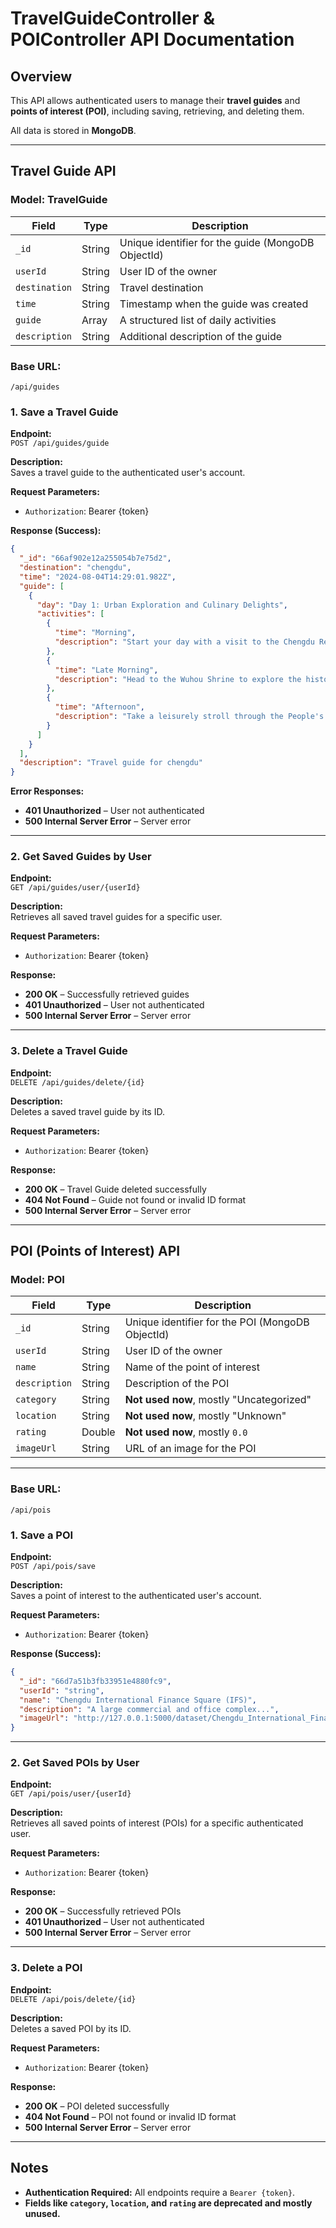 # **TravelGuideController & POIController API Documentation**

## **Overview**
This API allows authenticated users to manage their **travel guides** and **points of interest (POI)**, including saving, retrieving, and deleting them.

All data is stored in **MongoDB**.

---

## **Travel Guide API**

### **Model: TravelGuide**
| Field        | Type    | Description                                      |
|-------------|--------|--------------------------------------------------|
| `_id`       | String | Unique identifier for the guide (MongoDB ObjectId) |
| `userId`    | String | User ID of the owner                             |
| `destination` | String | Travel destination                              |
| `time`      | String | Timestamp when the guide was created             |
| `guide`     | Array  | A structured list of daily activities            |
| `description` | String | Additional description of the guide             |


### **Base URL:**
```
/api/guides
```

### **1. Save a Travel Guide**
**Endpoint:**  
`POST /api/guides/guide`

**Description:**  
Saves a travel guide to the authenticated user's account.

**Request Parameters:**
- `Authorization`: Bearer {token}

**Response (Success):**
```json
{
  "_id": "66af902e12a255054b7e75d2",
  "destination": "chengdu",
  "time": "2024-08-04T14:29:01.982Z",
  "guide": [
    {
      "day": "Day 1: Urban Exploration and Culinary Delights",
      "activities": [
        {
          "time": "Morning",
          "description": "Start your day with a visit to the Chengdu Research Base of Giant Panda Breeding to witness these adorable creatures in their natural habitat. (7:30 AM - 9:30 AM)"
        },
        {
          "time": "Late Morning",
          "description": "Head to the Wuhou Shrine to explore the history and culture of the Three Kingdoms period. (10:00 AM - 12:00 PM)"
        },
        {
          "time": "Afternoon",
          "description": "Take a leisurely stroll through the People's Park, a perfect place to experience local life and enjoy a traditional tea ceremony. (1:00 PM - 3:00 PM)"
        }
      ]
    }
  ],
  "description": "Travel guide for chengdu"
}
```

**Error Responses:**
- **401 Unauthorized** – User not authenticated
- **500 Internal Server Error** – Server error

---

### **2. Get Saved Guides by User**
**Endpoint:**  
`GET /api/guides/user/{userId}`

**Description:**  
Retrieves all saved travel guides for a specific user.

**Request Parameters:**
- `Authorization`: Bearer {token}

**Response:**
- **200 OK** – Successfully retrieved guides
- **401 Unauthorized** – User not authenticated
- **500 Internal Server Error** – Server error

---

### **3. Delete a Travel Guide**
**Endpoint:**  
`DELETE /api/guides/delete/{id}`

**Description:**  
Deletes a saved travel guide by its ID.

**Request Parameters:**
- `Authorization`: Bearer {token}

**Response:**
- **200 OK** – Travel Guide deleted successfully
- **404 Not Found** – Guide not found or invalid ID format
- **500 Internal Server Error** – Server error

---

## **POI (Points of Interest) API**

### **Model: POI**
| Field       | Type    | Description                                      |
|-------------|--------|--------------------------------------------------|
| `_id`       | String | Unique identifier for the POI (MongoDB ObjectId) |
| `userId`    | String | User ID of the owner                             |
| `name`      | String | Name of the point of interest                    |
| `description` | String | Description of the POI                           |
| `category`  | String | **Not used now**, mostly "Uncategorized"         |
| `location`  | String | **Not used now**, mostly "Unknown"               |
| `rating`    | Double | **Not used now**, mostly `0.0`                   |
| `imageUrl`  | String | URL of an image for the POI                      |

---

### **Base URL:**
```
/api/pois
```

### **1. Save a POI**
**Endpoint:**  
`POST /api/pois/save`

**Description:**  
Saves a point of interest to the authenticated user's account.

**Request Parameters:**
- `Authorization`: Bearer {token}

**Response (Success):**
```json
{
  "_id": "66d7a51b3fb33951e4880fc9",
  "userId": "string",
  "name": "Chengdu International Finance Square (IFS)",
  "description": "A large commercial and office complex...",
  "imageUrl": "http://127.0.0.1:5000/dataset/Chengdu_International_Finance_Square_(IFS)/Image_1.jpg"
}
```

---

### **2. Get Saved POIs by User**
**Endpoint:**  
`GET /api/pois/user/{userId}`

**Description:**  
Retrieves all saved points of interest (POIs) for a specific authenticated user.

**Request Parameters:**
- `Authorization`: Bearer {token}

**Response:**
- **200 OK** – Successfully retrieved POIs
- **401 Unauthorized** – User not authenticated
- **500 Internal Server Error** – Server error

---

### **3. Delete a POI**
**Endpoint:**  
`DELETE /api/pois/delete/{id}`

**Description:**  
Deletes a saved POI by its ID.

**Request Parameters:**
- `Authorization`: Bearer {token}

**Response:**
- **200 OK** – POI deleted successfully
- **404 Not Found** – POI not found or invalid ID format
- **500 Internal Server Error** – Server error

---

## **Notes**
- **Authentication Required:** All endpoints require a `Bearer {token}`.
- **Fields like `category`, `location`, and `rating` are deprecated and mostly unused.**